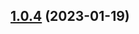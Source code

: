 ## [1.0.4](https://github.com/rudderlabs/rudder-sdk-react-native/compare/rudder-integration-appcenter-react-native@1.0.3...rudder-integration-appcenter-react-native@1.0.4) (2023-01-19)

